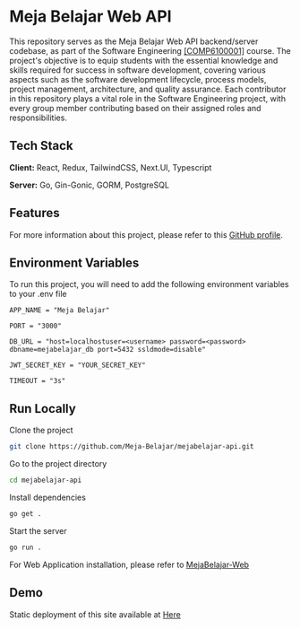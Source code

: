 # Meja Belajar Web API

This repository serves as the Meja Belajar Web API backend/server codebase, as part of the Software Engineering [[COMP6100001]](https://curriculum.binus.ac.id/course/COMP6100/) course. The project's objective is to equip students with the essential knowledge and skills required for success in software development, covering various aspects such as the software development lifecycle, process models, project management, architecture, and quality assurance. Each contributor in this repository plays a vital role in the Software Engineering project, with every group member contributing based on their assigned roles and responsibilities.


## Tech Stack

**Client:** React, Redux, TailwindCSS, Next.UI, Typescript

**Server:** Go, Gin-Gonic, GORM, PostgreSQL


## Features

For more information about this project, please refer to this [GitHub profile](https://github.com/Meja-Belajar).

## Environment Variables

To run this project, you will need to add the following environment variables to your .env file

`APP_NAME = "Meja Belajar"`

`PORT = "3000"`

`DB_URL = "host=localhostuser=<username> password=<password> dbname=mejabelajar_db port=5432 ssldmode=disable"`

`JWT_SECRET_KEY = "YOUR_SECRET_KEY"`

`TIMEOUT = "3s"`

## Run Locally

Clone the project

```bash
git clone https://github.com/Meja-Belajar/mejabelajar-api.git
```

Go to the project directory

```bash
cd mejabelajar-api
```

Install dependencies

```bash
go get .
```


Start the server

```bash
go run .
```

For Web Application installation, please refer to [MejaBelajar-Web](https://github.com/Meja-Belajar/mejabelajar-web)

## Demo

Static deployment of this site available at [Here](https://meja-belajar.github.io/mejabelajar-web/)